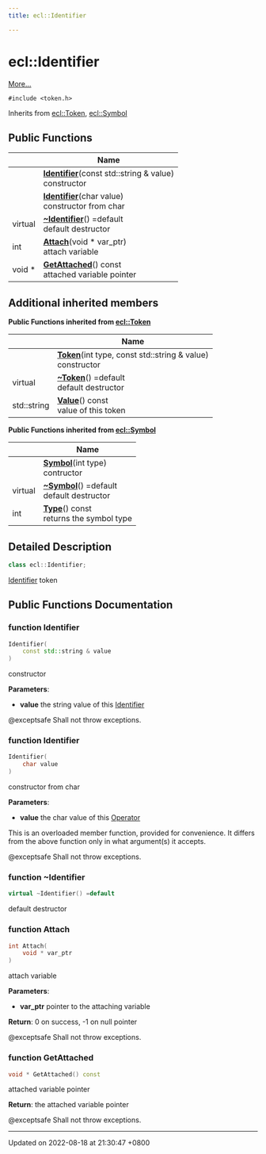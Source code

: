 ```yaml
---
title: ecl::Identifier

---
```


# ecl::Identifier



 [More...](#detailed-description)


`#include <token.h>`

Inherits from [ecl::Token](classecl_1_1Token.md), [ecl::Symbol](Classes/classecl_1_1Symbol.md)

## Public Functions

|                | Name           |
| -------------- | -------------- |
| | **[Identifier](classecl_1_1Identifier.md#function-identifier)**(const std::string & value)<br>constructor  |
| | **[Identifier](classecl_1_1Identifier.md#function-identifier)**(char value)<br>constructor from char  |
| virtual | **[~Identifier](classecl_1_1Identifier.md#function-~identifier)**() =default<br>default destructor  |
| int | **[Attach](classecl_1_1Identifier.md#function-attach)**(void * var_ptr)<br>attach variable  |
| void * | **[GetAttached](classecl_1_1Identifier.md#function-getattached)**() const<br>attached variable pointer  |

## Additional inherited members

**Public Functions inherited from [ecl::Token](classecl_1_1Token.md)**

|                | Name           |
| -------------- | -------------- |
| | **[Token](classecl_1_1Token.md#function-token)**(int type, const std::string & value)<br>constructor  |
| virtual | **[~Token](classecl_1_1Token.md#function-~token)**() =default<br>default destructor  |
| std::string | **[Value](classecl_1_1Token.md#function-value)**() const<br>value of this token  |

**Public Functions inherited from [ecl::Symbol](classecl_1_1Symbol.md)**

|                | Name           |
| -------------- | -------------- |
| | **[Symbol](classecl_1_1Symbol.md#function-symbol)**(int type)<br>contructor  |
| virtual | **[~Symbol](classecl_1_1Symbol.md#function-~symbol)**() =default<br>default destructor  |
| int | **[Type](classecl_1_1Symbol.md#function-type)**() const<br>returns the symbol type  |


## Detailed Description

```cpp
class ecl::Identifier;
```


[Identifier](classecl_1_1Identifier.md) token 

## Public Functions Documentation

### function Identifier

```cpp
Identifier(
    const std::string & value
)
```

constructor 

**Parameters**: 

  * **value** the string value of this [Identifier](classecl_1_1Identifier.md)



@exceptsafe Shall not throw exceptions. 


### function Identifier

```cpp
Identifier(
    char value
)
```

constructor from char 

**Parameters**: 

  * **value** the char value of this [Operator](classecl_1_1Operator.md)



This is an overloaded member function, provided for convenience. It differs from the above function only in what argument(s) it accepts.

@exceptsafe Shall not throw exceptions. 


### function ~Identifier

```cpp
virtual ~Identifier() =default
```

default destructor 

### function Attach

```cpp
int Attach(
    void * var_ptr
)
```

attach variable 

**Parameters**: 

  * **var_ptr** pointer to the attaching variable 


**Return**: 0 on success, -1 on null pointer


@exceptsafe Shall not throw exceptions. 


### function GetAttached

```cpp
void * GetAttached() const
```

attached variable pointer 

**Return**: the attached variable pointer


@exceptsafe Shall not throw exceptions. 


-------------------------------

Updated on 2022-08-18 at 21:30:47 +0800